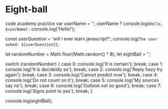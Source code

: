 # Eight-ball
code academy practice
var userName = '';
userName ? console.log(`Hello, $userName`) :
console.log('Hello!');

const userQuestion = 'will I ever learn javascript?';
console.log(`The user asked: ${userQuestion}`);

let randomNumber = Math.floor(Math.random() * 8);
let eightBall = '';

switch (randomNumber) {
  case 0:
    console.log('It is certain');
    break;
  case 1:
    console.log('It is decidedly so');
    break;
  case 2:
    console.log('Reply hazy try again');
    break;
  case 3:
    console.log('Cannot predict now');
    break;
  case 4:
    console.log('Do not count on it');
    break;
  case 5:
    console.log('My sources say no');
    break;
  case 6:
    console.log('Outlook not so good');
    break;
  case 7:
    console.log('Signs point to yes');
    break;
}

console.log(eightBall);
